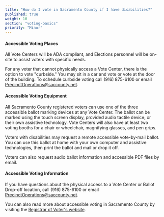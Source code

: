 ```yaml
---
title: "How do I vote in Sacramento County if I have disabilities?"
published: true
weight: 10
section: "voting-basics"
priority: "Minor"
---
```


#### Accessible Voting Places  

All Vote Centers will be ADA compliant, and Elections personnel will be on-site to assist voters with specific needs.  

For any voter that cannot physically access a Vote Center, there is the option to vote "curbside." You may sit in a car and vote or vote at the door of the building. To schedule curbside voting call (916) 875-6100 or email [PrecinctOperations@saccounty.net​](mailto:PrecinctOperations@saccounty.net​).  

#### Accessible Voting Equipment  

All Sacramento County registered voters can use one of the three accessible ballot marking devices at any Vote Center. The ballot can be marked using the touch screen display, provided audio tactile device, or their own assistive technology. Vote Centers will also have at least two voting booths for a chair or wheelchair, magnifying glasses, and pen grips.  

Voters with disabilities may request a remote accessible vote-by-mail ballot. You can use this ballot at home with your own computer and assistive technologies, then print the ballot and mail or drop it off.  

Voters can also request audio ballot information and accessible PDF files by email.  

#### Accessible Voting Information  

If you have questions about the physical access to a Vote Center or Ballot Drop-off location, call (916) 875-6100 or email [PrecinctOperations@saccounty.net](mailto:PrecinctOperations@saccounty.net).  

You can also read more about accessible voting in Sacramento County by visiting the [Registrar of Voter's website](http://www.elections.saccounty.net/ElectionInformation/Pages/Accessible-Voting.aspx).